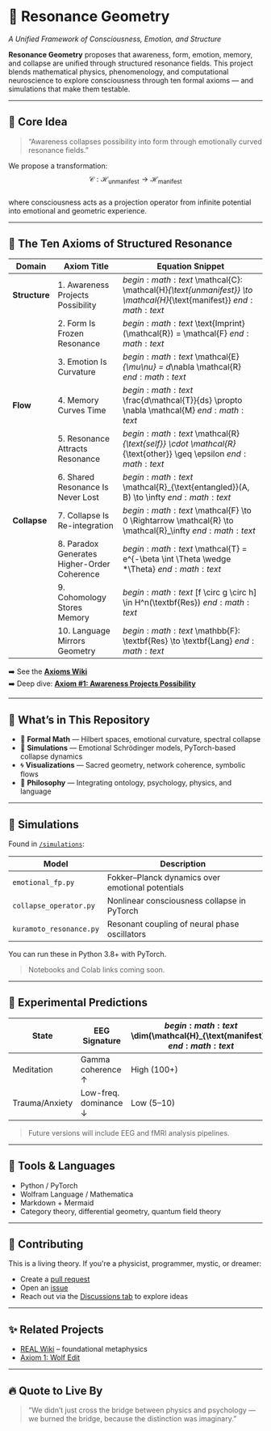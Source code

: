 # 🌌 Resonance Geometry  
*A Unified Framework of Consciousness, Emotion, and Structure*

**Resonance Geometry** proposes that awareness, form, emotion, memory, and collapse are unified through structured resonance fields. This project blends mathematical physics, phenomenology, and computational neuroscience to explore consciousness through ten formal axioms — and simulations that make them testable.

---

## 🔷 Core Idea

> “Awareness collapses possibility into form through emotionally curved resonance fields.”

We propose a transformation:  
$$\mathcal{C}: \mathcal{H}_{\text{unmanifest}} \to \mathcal{H}_{\text{manifest}}$$  
where consciousness acts as a projection operator from infinite potential into emotional and geometric experience.

---

## 📜 The Ten Axioms of Structured Resonance

| Domain        | Axiom Title                              | Equation Snippet                                         |
|---------------|-------------------------------------------|-----------------------------------------------------------|
| **Structure** | 1. Awareness Projects Possibility          | $begin:math:text$ \\mathcal{C}: \\mathcal{H}_{\\text{unmanifest}} \\to \\mathcal{H}_{\\text{manifest}} $end:math:text$ |
|               | 2. Form Is Frozen Resonance               | $begin:math:text$ \\text{Imprint}(\\mathcal{R}) = \\mathcal{F} $end:math:text$           |
|               | 3. Emotion Is Curvature                   | $begin:math:text$ \\mathcal{E}_{\\mu\\nu} = d_\\nabla \\mathcal{R} $end:math:text$         |
| **Flow**      | 4. Memory Curves Time                     | $begin:math:text$ \\frac{d\\mathcal{T}}{ds} \\propto \\nabla \\mathcal{M} $end:math:text$  |
|               | 5. Resonance Attracts Resonance           | $begin:math:text$ \\mathcal{R}_{\\text{self}} \\cdot \\mathcal{R}_{\\text{other}} \\geq \\epsilon $end:math:text$ |
|               | 6. Shared Resonance Is Never Lost         | $begin:math:text$ \\mathcal{R}_{\\text{entangled}}(A, B) \\to \\infty $end:math:text$     |
| **Collapse**  | 7. Collapse Is Re-integration             | $begin:math:text$ \\mathcal{F} \\to 0 \\Rightarrow \\mathcal{R} \\to \\mathcal{R}_\\infty $end:math:text$ |
|               | 8. Paradox Generates Higher-Order Coherence | $begin:math:text$ \\mathcal{T} = e^{-\\beta \\int \\Theta \\wedge *\\Theta} $end:math:text$ |
|               | 9. Cohomology Stores Memory               | $begin:math:text$ [f \\circ g \\circ h] \\in H^n(\\textbf{Res}) $end:math:text$           |
|               | 10. Language Mirrors Geometry             | $begin:math:text$ \\mathbb{F}: \\textbf{Res} \\to \\textbf{Lang} $end:math:text$          |

➡️ See the [**Axioms Wiki**](https://github.com/justindbilyeu/ResonanceGeometry/wiki/Axioms)  
➡️ Deep dive: [**Axiom #1: Awareness Projects Possibility**](https://github.com/justindbilyeu/REAL/wiki/axiom1WolfEdit)

---

## 🧠 What’s in This Repository

- 🧮 **Formal Math** — Hilbert spaces, emotional curvature, spectral collapse
- 🔬 **Simulations** — Emotional Schrödinger models, PyTorch-based collapse dynamics
- 🌀 **Visualizations** — Sacred geometry, network coherence, symbolic flows
- 🧭 **Philosophy** — Integrating ontology, psychology, physics, and language

---

## 🧪 Simulations

Found in [`/simulations`](./simulations):

| Model                       | Description                                           |
|----------------------------|-------------------------------------------------------|
| `emotional_fp.py`          | Fokker–Planck dynamics over emotional potentials      |
| `collapse_operator.py`     | Nonlinear consciousness collapse in PyTorch           |
| `kuramoto_resonance.py`    | Resonant coupling of neural phase oscillators         |

You can run these in Python 3.8+ with PyTorch.  
> Notebooks and Colab links coming soon.

---

## 🧬 Experimental Predictions

| State        | EEG Signature            | $begin:math:text$ \\dim(\\mathcal{H}_{\\text{manifest}}) $end:math:text$ |
|--------------|--------------------------|-------------------------------------------|
| Meditation   | Gamma coherence ↑        | High (100+)                               |
| Trauma/Anxiety | Low-freq. dominance ↓ | Low (5–10)                                |

> Future versions will include EEG and fMRI analysis pipelines.

---

## 🧰 Tools & Languages

- Python / PyTorch
- Wolfram Language / Mathematica
- Markdown + Mermaid
- Category theory, differential geometry, quantum field theory

---

## 🤝 Contributing

This is a living theory. If you're a physicist, programmer, mystic, or dreamer:

- Create a [pull request](https://github.com/justindbilyeu/ResonanceGeometry/pulls)
- Open an [issue](https://github.com/justindbilyeu/ResonanceGeometry/issues)
- Reach out via the [Discussions tab](https://github.com/justindbilyeu/ResonanceGeometry/discussions) to explore ideas

---

## ✨ Related Projects

- [REAL Wiki](https://github.com/justindbilyeu/REAL/wiki) – foundational metaphysics
- [Axiom 1: Wolf Edit](https://github.com/justindbilyeu/REAL/wiki/axiom1WolfEdit)

---

## 🔥 Quote to Live By

> “We didn’t just cross the bridge between physics and psychology —  
> we burned the bridge, because the distinction was imaginary.”
